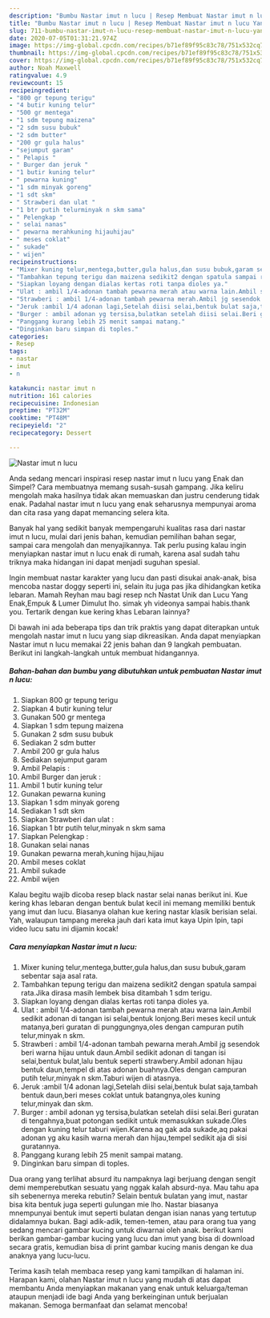 ```yaml
---
description: "Bumbu Nastar imut n lucu | Resep Membuat Nastar imut n lucu Yang Enak Dan Mudah"
title: "Bumbu Nastar imut n lucu | Resep Membuat Nastar imut n lucu Yang Enak Dan Mudah"
slug: 711-bumbu-nastar-imut-n-lucu-resep-membuat-nastar-imut-n-lucu-yang-enak-dan-mudah
date: 2020-07-05T01:31:21.974Z
image: https://img-global.cpcdn.com/recipes/b71ef89f95c83c78/751x532cq70/nastar-imut-n-lucu-foto-resep-utama.jpg
thumbnail: https://img-global.cpcdn.com/recipes/b71ef89f95c83c78/751x532cq70/nastar-imut-n-lucu-foto-resep-utama.jpg
cover: https://img-global.cpcdn.com/recipes/b71ef89f95c83c78/751x532cq70/nastar-imut-n-lucu-foto-resep-utama.jpg
author: Noah Maxwell
ratingvalue: 4.9
reviewcount: 15
recipeingredient:
- "800 gr tepung terigu"
- "4 butir kuning telur"
- "500 gr mentega"
- "1 sdm tepung maizena"
- "2 sdm susu bubuk"
- "2 sdm butter"
- "200 gr gula halus"
- "sejumput garam"
- " Pelapis "
- " Burger dan jeruk "
- "1 butir kuning telur"
- " pewarna kuning"
- "1 sdm minyak goreng"
- "1 sdt skm"
- " Strawberi dan ulat "
- "1 btr putih telurminyak n skm sama"
- " Pelengkap "
- " selai nanas"
- " pewarna merahkuning hijauhijau"
- " meses coklat"
- " sukade"
- " wijen"
recipeinstructions:
- "Mixer kuning telur,mentega,butter,gula halus,dan susu bubuk,garam sebentar saja asal rata."
- "Tambahkan tepung terigu dan maizena sedikit2 dengan spatula sampai rata.Jika dirasa masih lembek bisa ditambah 1 sdm terigu."
- "Siapkan loyang dengan dialas kertas roti tanpa dioles ya."
- "Ulat : ambil 1/4-adonan tambah pewarna merah atau warna lain.Ambil sedikit adonan di tangan isi selai,bentuk lonjong.Beri meses kecil untuk matanya,beri guratan di punggungnya,oles dengan campuran putih telur,minyak n skm."
- "Strawberi : ambil 1/4-adonan tambah pewarna merah.Ambil jg sesendok beri warna hijau untuk daun.Ambil sedikit adonan di tangan isi selai,bentuk bulat,lalu bentuk seperti strawbery.Ambil adonan hijau bentuk daun,tempel di atas adonan buahnya.Oles dengan campuran putih telur,minyak n skm.Taburi wijen di atasnya."
- "Jeruk :ambil 1/4 adonan lagi,Setelah diisi selai,bentuk bulat saja,tambah bentuk daun,beri meses coklat untuk batangnya,oles kuning telur,minyak dan skm."
- "Burger : ambil adonan yg tersisa,bulatkan setelah diisi selai.Beri guratan di tengahnya,buat potongan sedikit untuk memasukkan sukade.Oles dengan kuning telur taburi wijen.Karena aq gak ada sukade,aq pakai adonan yg aku kasih warna merah dan hijau,tempel sedikit aja di sisi guratannya."
- "Panggang kurang lebih 25 menit sampai matang."
- "Dinginkan baru simpan di toples."
categories:
- Resep
tags:
- nastar
- imut
- n

katakunci: nastar imut n 
nutrition: 161 calories
recipecuisine: Indonesian
preptime: "PT32M"
cooktime: "PT48M"
recipeyield: "2"
recipecategory: Dessert

---
```



![Nastar imut n lucu](https://img-global.cpcdn.com/recipes/b71ef89f95c83c78/751x532cq70/nastar-imut-n-lucu-foto-resep-utama.jpg)

Anda sedang mencari inspirasi resep nastar imut n lucu yang Enak dan Simpel? Cara membuatnya memang susah-susah gampang. Jika keliru mengolah maka hasilnya tidak akan memuaskan dan justru cenderung tidak enak. Padahal nastar imut n lucu yang enak seharusnya mempunyai aroma dan cita rasa yang dapat memancing selera kita.

Banyak hal yang sedikit banyak mempengaruhi kualitas rasa dari nastar imut n lucu, mulai dari jenis bahan, kemudian pemilihan bahan segar, sampai cara mengolah dan menyajikannya. Tak perlu pusing kalau ingin menyiapkan nastar imut n lucu enak di rumah, karena asal sudah tahu triknya maka hidangan ini dapat menjadi suguhan spesial.

Ingin membuat nastar karakter yang lucu dan pasti disukai anak-anak, bisa mencoba nastar doggy seperti ini, selain itu juga pas jika dihidangkan ketika lebaran. Mamah Reyhan mau bagi resep nch Nastat Unik dan Lucu Yang Enak,Empuk &amp; Lumer Dimulut lho. simak yh videonya sampai habis.thank you. Tertarik dengan kue kering khas Lebaran lainnya?


Di bawah ini ada beberapa tips dan trik praktis yang dapat diterapkan untuk mengolah nastar imut n lucu yang siap dikreasikan. Anda dapat menyiapkan Nastar imut n lucu memakai 22 jenis bahan dan 9 langkah pembuatan. Berikut ini langkah-langkah untuk membuat hidangannya.

<!--inarticleads1-->

##### Bahan-bahan dan bumbu yang dibutuhkan untuk pembuatan Nastar imut n lucu:

1. Siapkan 800 gr tepung terigu
1. Siapkan 4 butir kuning telur
1. Gunakan 500 gr mentega
1. Siapkan 1 sdm tepung maizena
1. Gunakan 2 sdm susu bubuk
1. Sediakan 2 sdm butter
1. Ambil 200 gr gula halus
1. Sediakan sejumput garam
1. Ambil  Pelapis :
1. Ambil  Burger dan jeruk :
1. Ambil 1 butir kuning telur
1. Gunakan  pewarna kuning
1. Siapkan 1 sdm minyak goreng
1. Sediakan 1 sdt skm
1. Siapkan  Strawberi dan ulat :
1. Siapkan 1 btr putih telur,minyak n skm sama
1. Siapkan  Pelengkap :
1. Gunakan  selai nanas
1. Gunakan  pewarna merah,kuning hijau,hijau
1. Ambil  meses coklat
1. Ambil  sukade
1. Ambil  wijen


Kalau begitu wajib dicoba resep black nastar selai nanas berikut ini. Kue kering khas lebaran dengan bentuk bulat kecil ini memang memiliki bentuk yang imut dan lucu. Biasanya olahan kue kering nastar klasik berisian selai. Yah, walaupun tampang mereka jauh dari kata imut kaya Upin Ipin, tapi video lucu satu ini dijamin kocak! 

<!--inarticleads2-->

##### Cara menyiapkan Nastar imut n lucu:

1. Mixer kuning telur,mentega,butter,gula halus,dan susu bubuk,garam sebentar saja asal rata.
1. Tambahkan tepung terigu dan maizena sedikit2 dengan spatula sampai rata.Jika dirasa masih lembek bisa ditambah 1 sdm terigu.
1. Siapkan loyang dengan dialas kertas roti tanpa dioles ya.
1. Ulat : ambil 1/4-adonan tambah pewarna merah atau warna lain.Ambil sedikit adonan di tangan isi selai,bentuk lonjong.Beri meses kecil untuk matanya,beri guratan di punggungnya,oles dengan campuran putih telur,minyak n skm.
1. Strawberi : ambil 1/4-adonan tambah pewarna merah.Ambil jg sesendok beri warna hijau untuk daun.Ambil sedikit adonan di tangan isi selai,bentuk bulat,lalu bentuk seperti strawbery.Ambil adonan hijau bentuk daun,tempel di atas adonan buahnya.Oles dengan campuran putih telur,minyak n skm.Taburi wijen di atasnya.
1. Jeruk :ambil 1/4 adonan lagi,Setelah diisi selai,bentuk bulat saja,tambah bentuk daun,beri meses coklat untuk batangnya,oles kuning telur,minyak dan skm.
1. Burger : ambil adonan yg tersisa,bulatkan setelah diisi selai.Beri guratan di tengahnya,buat potongan sedikit untuk memasukkan sukade.Oles dengan kuning telur taburi wijen.Karena aq gak ada sukade,aq pakai adonan yg aku kasih warna merah dan hijau,tempel sedikit aja di sisi guratannya.
1. Panggang kurang lebih 25 menit sampai matang.
1. Dinginkan baru simpan di toples.


Dua orang yang terlihat absurd itu nampaknya lagi berjuang dengan sengit demi memperebutkan sesuatu yang nggak kalah absurd-nya. Mau tahu apa sih sebenernya mereka rebutin? Selain bentuk bulatan yang imut, nastar bisa kita bentuk juga seperti gulungan mie lho. Nastar biasanya mnempunyai bentuk imut seperti bulatan dengan isian nanas yang tertutup didalamnya bukan. Bagi adik-adik, temen-temen, atau para orang tua yang sedang mencari gambar kucing untuk diwarnai oleh anak. berikut kami berikan gambar-gambar kucing yang lucu dan imut yang bisa di download secara gratis, kemudian bisa di print gambar kucing manis dengan ke dua anaknya yang lucu-lucu. 

Terima kasih telah membaca resep yang kami tampilkan di halaman ini. Harapan kami, olahan Nastar imut n lucu yang mudah di atas dapat membantu Anda menyiapkan makanan yang enak untuk keluarga/teman ataupun menjadi ide bagi Anda yang berkeinginan untuk berjualan makanan. Semoga bermanfaat dan selamat mencoba!
